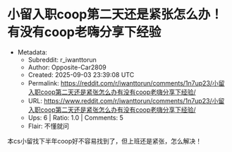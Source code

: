 # 小留入职coop第二天还是紧张怎么办！有没有coop老嗨分享下经验

- Metadata:
  - Subreddit: r_iwanttorun
  - Author: Opposite-Car2809
  - Created: 2025-09-03 23:39:08 UTC
  - Permalink: https://reddit.com/r/iwanttorun/comments/1n7up23/小留入职coop第二天还是紧张怎么办有没有coop老嗨分享下经验/
  - URL: https://www.reddit.com/r/iwanttorun/comments/1n7up23/小留入职coop第二天还是紧张怎么办有没有coop老嗨分享下经验/
  - Ups: 6 | Ratio: 1.0 | Comments: 5
  - Flair: 不懂就问


本cs小留找下半年coop好不容易找到了，但上班还是紧张，怎么解决！


